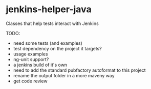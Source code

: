 jenkins-helper-java
===================

Classes that help tests interact with Jenkins


TODO:
 * need some tests (and examples)
  * test dependency on the project it targets?
  * usage examples
 * ng-unit support?
 * a jenkins build of it's own
 * need to add the standard pubfactory autoformat to this project
 * rename the output folder in a more maveny way
 * get code review
